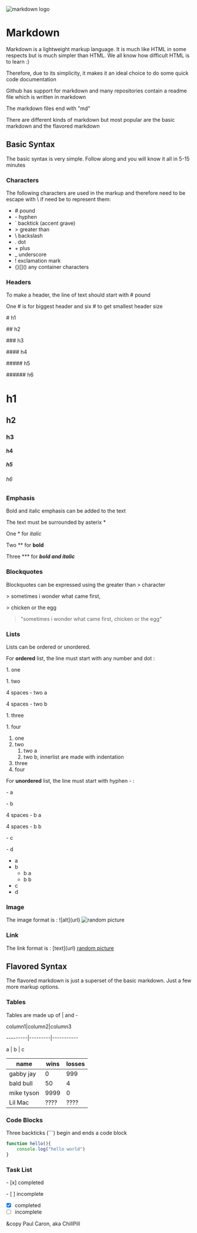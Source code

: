 ![markdown logo](https://upload.wikimedia.org/wikipedia/commons/4/48/Markdown-mark.svg)

# Markdown

Markdown is a lightweight markup language. It is much like HTML in some respects but is much simpler than HTML. We all know how difficult HTML is to learn :)

Therefore, due to its simplicity, it makes it an ideal choice to do some quick code documentation

Github has support for markdown and many repositories contain a readme file which is written in markdown

The markdown files end with "md"

There are different kinds of markdown but most popular are the basic markdown and the flavored markdown

## Basic Syntax

The basic syntax is very simple. Follow along and you will know it all in 5-15 minutes

### Characters
The following characters are used in the markup and therefore need to be escape with \\ if need be to represent them:
- \# pound
- \- hyphen
- \` backtick (accent grave)
- \> greater than
- \\ backslash
- \. dot
- \+ plus
- \_ underscore
- \! exclamation mark
- \{\}\[\]\(\) any container characters

### Headers

To make a header, the line of text should start with \# pound

One \# is for biggest header and six \# to get smallest header size

\# h1

\## h2

\### h3

\#### h4

\##### h5

\###### h6

# h1
## h2
### h3
#### h4
##### h5
###### h6

### Emphasis

Bold and italic emphasis can be added to the text

The text must be surrounded by asterix \*

One \* for *italic* 

Two \*\* for **bold**

Three \*\*\* for ***bold and italic***

### Blockquotes

Blockquotes can be expressed using the greater than \> character

\> sometimes i wonder what came first,

\> chicken or the egg

> "sometimes i wonder what came first,
> chicken or the egg"

### Lists

Lists can be ordered or unordered.

For **ordered** list, the line must start with any number and dot :

1\. one

1\. two

4 spaces \- two a

4 spaces \- two b

1\. three

1\. four

1. one
1. two
    1. two a
    1. two b, innerlist are made with indentation
1. three
1. four

For **unordered** list, the line must start with hyphen \- :

\- a

\- b

4 spaces \- b a

4 spaces \- b b

\- c

\- d

- a
- b
    - b a
    - b b
- c
- d

### Image

The image format is :
\!\[alt\]\(url\)
![random picture](https://picsum.photos/200/300)
### Link

The link format is :
\[text\]\(url\)
[random picture](https://picsum.photos/200/300)

## Flavored Syntax

The flavored markdown is just a superset of the basic markdown. Just a few more markup options.


### Tables

Tables are made up of \| and \-

column1\|column2\|column3

\---------\|\---------\|\-----------

a     \| b    \|    c

name      |wins|losses
----------|----|-
gabby jay |0   |999
bald bull |50  |4
mike tyson|9999|0
Lil Mac   |????|????

### Code Blocks

Three backticks \(\`\`\`\) begin and ends a code block

```javascript
function hello(){
    console.log("hello world")
}
```

### Task List
\- \[x\] completed

\- \[ \] incomplete

- [x] completed
- [ ] incomplete

&copy Paul Caron, aka ChillPill
